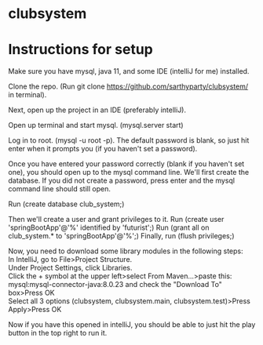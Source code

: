 # clubsystem

<h1>Instructions for setup</h3>

Make sure you have mysql, java 11, and some IDE (intelliJ for me) installed.

Clone the repo. (Run git clone https://github.com/sarthyparty/clubsystem/ in terminal).

Next, open up the project in an IDE (preferably intelliJ).

Open up terminal and start mysql. (mysql.server start)

Log in to root. (mysql -u root -p). The default password is blank, so just hit enter when it prompts you (if you haven't set a password).

Once you have entered your password correctly (blank if you haven't set one), you should open up to the mysql command line. We'll first create the database. If you did not create a password, press enter and the mysql command line should still open.

Run (create database club_system;)

Then we'll create a user and grant privileges to it. Run (create user 'springBootApp'@'%' identified by 'futurist';) Run (grant all on club_system.* to 'springBootApp'@'%';) Finally, run (flush privileges;)

Now, you need to download some library modules in the following steps:  
In IntelliJ, go to File>Project Structure.  
Under Project Settings, click Libraries.  
Click the + symbol at the upper left>select From Maven...>paste this: mysql:mysql-connector-java:8.0.23 and check the "Download To" box>Press OK  
Select all 3 options (clubsystem, clubsystem.main, clubsystem.test)>Press Apply>Press OK  

Now if you have this opened in intelliJ, you should be able to just hit the play button in the top right to run it.  
